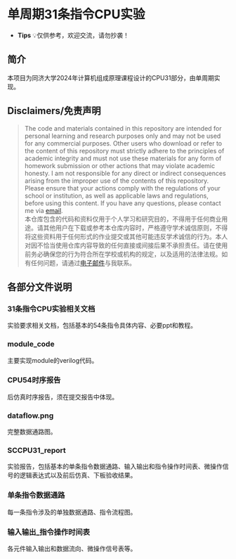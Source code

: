 # 单周期31条指令CPU实验
- **Tips** 💡仅供参考，欢迎交流，请勿抄袭！
## 简介
本项目为同济大学2024年计算机组成原理课程设计的CPU31部分，由单周期实现。
## Disclaimers/免责声明
> The code and materials contained in this repository are intended for personal learning and research purposes only and may not be used for any commercial purposes. Other users who download or refer to the content of this repository must strictly adhere to the principles of academic integrity and must not use these materials for any form of homework submission or other actions that may violate academic honesty. I am not responsible for any direct or indirect consequences arising from the improper use of the contents of this repository. Please ensure that your actions comply with the regulations of your school or institution, as well as applicable laws and regulations, before using this content. If you have any questions, please contact me via [email](mailto:cyx_yuxuan@outlook.com).  
> 本仓库包含的代码和资料仅用于个人学习和研究目的，不得用于任何商业用途。请其他用户在下载或参考本仓库内容时，严格遵守学术诚信原则，不得将这些资料用于任何形式的作业提交或其他可能违反学术诚信的行为。本人对因不恰当使用仓库内容导致的任何直接或间接后果不承担责任。请在使用前务必确保您的行为符合所在学校或机构的规定，以及适用的法律法规。如有任何问题，请通过[电子邮件](mailto:cyx_yuxuan@outlook.com)与我联系。
## 各部分文件说明
### 31条指令CPU实验相关文档
实验要求相关文档，包括基本的54条指令具体内容、必要ppt和教程。
### module_code
主要实现module的verilog代码。
### CPU54时序报告
后仿真时序报告，须在提交报告中体现。
### dataflow.png
完整数据通路图。
### SCCPU31_report
实验报告，包括基本的单条指令数据通路、输入输出和指令操作时间表、微操作信号的逻辑表达式以及前后仿真、下板验收结果。
### 单条指令数据通路
每一条指令涉及的单独数据通路、指令流程图。
### 输入输出_指令操作时间表
各元件输入输出和数据流向、微操作信号表等。
